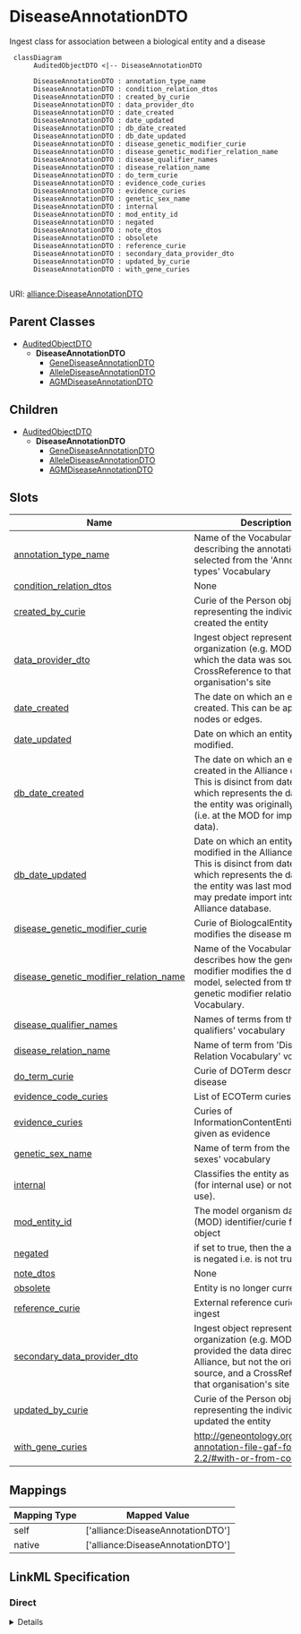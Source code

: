 # DiseaseAnnotationDTO

Ingest class for association between a biological entity and a disease


```mermaid
 classDiagram
      AuditedObjectDTO <|-- DiseaseAnnotationDTO
      
      DiseaseAnnotationDTO : annotation_type_name
      DiseaseAnnotationDTO : condition_relation_dtos
      DiseaseAnnotationDTO : created_by_curie
      DiseaseAnnotationDTO : data_provider_dto
      DiseaseAnnotationDTO : date_created
      DiseaseAnnotationDTO : date_updated
      DiseaseAnnotationDTO : db_date_created
      DiseaseAnnotationDTO : db_date_updated
      DiseaseAnnotationDTO : disease_genetic_modifier_curie
      DiseaseAnnotationDTO : disease_genetic_modifier_relation_name
      DiseaseAnnotationDTO : disease_qualifier_names
      DiseaseAnnotationDTO : disease_relation_name
      DiseaseAnnotationDTO : do_term_curie
      DiseaseAnnotationDTO : evidence_code_curies
      DiseaseAnnotationDTO : evidence_curies
      DiseaseAnnotationDTO : genetic_sex_name
      DiseaseAnnotationDTO : internal
      DiseaseAnnotationDTO : mod_entity_id
      DiseaseAnnotationDTO : negated
      DiseaseAnnotationDTO : note_dtos
      DiseaseAnnotationDTO : obsolete
      DiseaseAnnotationDTO : reference_curie
      DiseaseAnnotationDTO : secondary_data_provider_dto
      DiseaseAnnotationDTO : updated_by_curie
      DiseaseAnnotationDTO : with_gene_curies
      

```



URI: [alliance:DiseaseAnnotationDTO](http://alliancegenome.org/DiseaseAnnotationDTO)


## Parent Classes

* [AuditedObjectDTO](AuditedObjectDTO.md)
    * **DiseaseAnnotationDTO**
        * [GeneDiseaseAnnotationDTO](GeneDiseaseAnnotationDTO.md)
        * [AlleleDiseaseAnnotationDTO](AlleleDiseaseAnnotationDTO.md)
        * [AGMDiseaseAnnotationDTO](AGMDiseaseAnnotationDTO.md)





## Children

* [AuditedObjectDTO](AuditedObjectDTO.md)
    * **DiseaseAnnotationDTO**
        * [GeneDiseaseAnnotationDTO](GeneDiseaseAnnotationDTO.md)
        * [AlleleDiseaseAnnotationDTO](AlleleDiseaseAnnotationDTO.md)
        * [AGMDiseaseAnnotationDTO](AGMDiseaseAnnotationDTO.md)



## Slots

| Name | Description  |
| ---  | ---  |
| [annotation_type_name](annotation_type_name.md) | Name of the VocabularyTerm describing the annotation type selected from the 'Annotation types' Vocabulary |
| [condition_relation_dtos](condition_relation_dtos.md) | None |
| [created_by_curie](created_by_curie.md) | Curie of the Person object representing the individual that created the entity |
| [data_provider_dto](data_provider_dto.md) | Ingest object representing the organization (e.g. MOD) from which the data was sourced and a CrossReference to that organisation's site |
| [date_created](date_created.md) | The date on which an entity was created. This can be applied to nodes or edges. |
| [date_updated](date_updated.md) | Date on which an entity was last modified. |
| [db_date_created](db_date_created.md) | The date on which an entity was created in the Alliance database.  This is disinct from date_created, which represents the date when the entity was originally created (i.e. at the MOD for imported data). |
| [db_date_updated](db_date_updated.md) | Date on which an entity was last modified in the Alliance database.  This is disinct from date_updated, which represents the date when the entity was last modified and may predate import into the Alliance database. |
| [disease_genetic_modifier_curie](disease_genetic_modifier_curie.md) | Curie of BiologcalEntity that modifies the disease model |
| [disease_genetic_modifier_relation_name](disease_genetic_modifier_relation_name.md) | Name of the VocabularyTerm that describes how the genetic modifier modifies the disease model, selected from the 'Disease genetic modifier relations' Vocabulary. |
| [disease_qualifier_names](disease_qualifier_names.md) | Names of terms from the 'Disease qualifiers' vocabulary |
| [disease_relation_name](disease_relation_name.md) | Name of term from 'Disease Relation Vocabulary' vocabulary |
| [do_term_curie](do_term_curie.md) | Curie of DOTerm describing the disease |
| [evidence_code_curies](evidence_code_curies.md) | List of ECOTerm curies |
| [evidence_curies](evidence_curies.md) | Curies of InformationContentEntity objects given as evidence |
| [genetic_sex_name](genetic_sex_name.md) | Name of term from the 'Genetic sexes' vocabulary |
| [internal](internal.md) | Classifies the entity as private (for internal use) or not (for public use). |
| [mod_entity_id](mod_entity_id.md) | The model organism database (MOD) identifier/curie for the object |
| [negated](negated.md) | if set to true, then the association is negated i.e. is not true |
| [note_dtos](note_dtos.md) | None |
| [obsolete](obsolete.md) | Entity is no longer current. |
| [reference_curie](reference_curie.md) | External reference curie used for ingest |
| [secondary_data_provider_dto](secondary_data_provider_dto.md) | Ingest object representing organization (e.g. MOD) that provided the data directly to the Alliance, but not the original source, and a CrossReference to that organisation's site |
| [updated_by_curie](updated_by_curie.md) | Curie of the Person object representing the individual that updated the entity |
| [with_gene_curies](with_gene_curies.md) | http://geneontology.org/docs/go-annotation-file-gaf-format-2.2/#with-or-from-column-8 |


## Mappings

| Mapping Type | Mapped Value |
| ---  | ---  |
| self | ['alliance:DiseaseAnnotationDTO'] |
| native | ['alliance:DiseaseAnnotationDTO'] |




## LinkML Specification

<!-- TODO: investigate https://stackoverflow.com/questions/37606292/how-to-create-tabbed-code-blocks-in-mkdocs-or-sphinx -->

### Direct

<details>
```yaml
name: DiseaseAnnotationDTO
description: Ingest class for association between a biological entity and a disease
from_schema: https://github.com/alliance-genome/agr_persistent_schema/phenotypeAndDiseaseAnnotation.yaml
is_a: AuditedObjectDTO
abstract: true
slots:
- disease_relation_name
- do_term_curie
- mod_entity_id
- negated
- evidence_curies
- evidence_code_curies
- reference_curie
- annotation_type_name
- with_gene_curies
- disease_qualifier_names
- condition_relation_dtos
- genetic_sex_name
- note_dtos
- data_provider_dto
- secondary_data_provider_dto
- disease_genetic_modifier_curie
- disease_genetic_modifier_relation_name
slot_usage:
  data_provider_dto:
    name: data_provider_dto
    domain_of:
    - DiseaseAnnotationDTO
    - AffectedGenomicModelDTO
    required: true

```
</details>

### Induced

<details>
```yaml
name: DiseaseAnnotationDTO
description: Ingest class for association between a biological entity and a disease
from_schema: https://github.com/alliance-genome/agr_persistent_schema/phenotypeAndDiseaseAnnotation.yaml
is_a: AuditedObjectDTO
abstract: true
slot_usage:
  data_provider_dto:
    name: data_provider_dto
    domain_of:
    - DiseaseAnnotationDTO
    - AffectedGenomicModelDTO
    required: true
attributes:
  disease_relation_name:
    name: disease_relation_name
    description: Name of term from 'Disease Relation Vocabulary' vocabulary
    from_schema: https://github.com/alliance-genome/agr_persistent_schema/phenotypeAndDiseaseAnnotation.yaml
    domain: DiseaseAnnotationDTO
    alias: disease_relation_name
    owner: DiseaseAnnotationDTO
    domain_of:
    - DiseaseAnnotationDTO
    range: string
    required: true
  do_term_curie:
    name: do_term_curie
    description: Curie of DOTerm describing the disease
    from_schema: https://github.com/alliance-genome/agr_persistent_schema/phenotypeAndDiseaseAnnotation.yaml
    domain: DiseaseAnnotationDTO
    alias: do_term_curie
    owner: DiseaseAnnotationDTO
    domain_of:
    - DiseaseAnnotationDTO
    range: string
    required: true
  mod_entity_id:
    name: mod_entity_id
    description: The model organism database (MOD) identifier/curie for the object
    from_schema: https://github.com/alliance-genome/agr_curation_schema/core.yaml
    alias: mod_entity_id
    owner: DiseaseAnnotationDTO
    domain_of:
    - DiseaseAnnotation
    - DiseaseAnnotationDTO
    - Person
    range: string
  negated:
    name: negated
    description: if set to true, then the association is negated i.e. is not true
    from_schema: https://github.com/alliance-genome/agr_curation_schema/core.yaml
    alias: negated
    owner: DiseaseAnnotationDTO
    domain_of:
    - DiseaseAnnotation
    - DiseaseAnnotationDTO
    - ExpressionAnnotation
    range: boolean
  evidence_curies:
    name: evidence_curies
    description: Curies of InformationContentEntity objects given as evidence
    from_schema: https://github.com/alliance-genome/agr_curation_schema/src/schema/reference
    multivalued: true
    alias: evidence_curies
    owner: DiseaseAnnotationDTO
    domain_of:
    - DiseaseAnnotationDTO
    - AlleleCellLineAssociationDTO
    - AlleleGenerationMethodAssociationDTO
    - AlleleGenomicEntityAssociationDTO
    - AlleleImageAssociationDTO
    - AlleleOriginAssociationDTO
    - NoteDTO
    - SlotAnnotationDTO
    - GenomicLocationAssociationDTO
    range: string
  evidence_code_curies:
    name: evidence_code_curies
    description: List of ECOTerm curies
    from_schema: https://github.com/alliance-genome/agr_curation_schema/ontologyTerm.yaml
    multivalued: true
    alias: evidence_code_curies
    owner: DiseaseAnnotationDTO
    domain_of:
    - DiseaseAnnotationDTO
    range: string
  reference_curie:
    name: reference_curie
    description: External reference curie used for ingest
    from_schema: https://github.com/alliance-genome/agr_curation_schema/src/schema/reference
    alias: reference_curie
    owner: DiseaseAnnotationDTO
    domain_of:
    - DiseaseAnnotationDTO
    - ConditionRelationDTO
    range: string
  annotation_type_name:
    name: annotation_type_name
    description: Name of the VocabularyTerm describing the annotation type selected
      from the 'Annotation types' Vocabulary
    from_schema: https://github.com/alliance-genome/agr_persistent_schema/phenotypeAndDiseaseAnnotation.yaml
    domain: DiseaseAnnotationDTO
    alias: annotation_type_name
    owner: DiseaseAnnotationDTO
    domain_of:
    - DiseaseAnnotationDTO
    range: string
  with_gene_curies:
    name: with_gene_curies
    description: http://geneontology.org/docs/go-annotation-file-gaf-format-2.2/#with-or-from-column-8
    from_schema: https://github.com/alliance-genome/agr_persistent_schema/phenotypeAndDiseaseAnnotation.yaml
    multivalued: true
    alias: with_gene_curies
    owner: DiseaseAnnotationDTO
    domain_of:
    - DiseaseAnnotationDTO
    range: string
  disease_qualifier_names:
    name: disease_qualifier_names
    description: Names of terms from the 'Disease qualifiers' vocabulary
    from_schema: https://github.com/alliance-genome/agr_persistent_schema/phenotypeAndDiseaseAnnotation.yaml
    domain: DiseaseAnnotationDTO
    multivalued: true
    alias: disease_qualifier_names
    owner: DiseaseAnnotationDTO
    domain_of:
    - DiseaseAnnotationDTO
    range: string
  condition_relation_dtos:
    name: condition_relation_dtos
    from_schema: https://github.com/alliance-genome/agr_persistent_schema/phenotypeAndDiseaseAnnotation.yaml
    multivalued: true
    alias: condition_relation_dtos
    owner: DiseaseAnnotationDTO
    domain_of:
    - DiseaseAnnotationDTO
    range: ConditionRelationDTO
    inlined: true
    inlined_as_list: true
  genetic_sex_name:
    name: genetic_sex_name
    description: Name of term from the 'Genetic sexes' vocabulary
    from_schema: https://github.com/alliance-genome/agr_persistent_schema/phenotypeAndDiseaseAnnotation.yaml
    domain: DiseaseAnnotationDTO
    alias: genetic_sex_name
    owner: DiseaseAnnotationDTO
    domain_of:
    - DiseaseAnnotationDTO
    range: string
  note_dtos:
    name: note_dtos
    from_schema: https://github.com/alliance-genome/agr_curation_schema/core.yaml
    multivalued: true
    alias: note_dtos
    owner: DiseaseAnnotationDTO
    domain_of:
    - DiseaseAnnotationDTO
    range: NoteDTO
    inlined: true
    inlined_as_list: true
  data_provider_dto:
    name: data_provider_dto
    description: Ingest object representing the organization (e.g. MOD) from which
      the data was sourced and a CrossReference to that organisation's site
    from_schema: https://github.com/alliance-genome/agr_curation_schema/core.yaml
    multivalued: false
    alias: data_provider_dto
    owner: DiseaseAnnotationDTO
    domain_of:
    - DiseaseAnnotationDTO
    - AffectedGenomicModelDTO
    range: DataProviderDTO
    required: true
    inlined: true
  secondary_data_provider_dto:
    name: secondary_data_provider_dto
    description: Ingest object representing organization (e.g. MOD) that provided
      the data directly to the Alliance, but not the original source, and a CrossReference
      to that organisation's site
    from_schema: https://github.com/alliance-genome/agr_curation_schema/core.yaml
    multivalued: false
    alias: secondary_data_provider_dto
    owner: DiseaseAnnotationDTO
    domain_of:
    - DiseaseAnnotationDTO
    range: DataProviderDTO
    inlined: true
  disease_genetic_modifier_curie:
    name: disease_genetic_modifier_curie
    description: Curie of BiologcalEntity that modifies the disease model
    from_schema: https://github.com/alliance-genome/agr_persistent_schema/phenotypeAndDiseaseAnnotation.yaml
    domain: DiseaseAnnotationDTO
    alias: disease_genetic_modifier_curie
    owner: DiseaseAnnotationDTO
    domain_of:
    - DiseaseAnnotationDTO
    range: string
  disease_genetic_modifier_relation_name:
    name: disease_genetic_modifier_relation_name
    description: Name of the VocabularyTerm that describes how the genetic modifier
      modifies the disease model, selected from the 'Disease genetic modifier relations'
      Vocabulary.
    from_schema: https://github.com/alliance-genome/agr_persistent_schema/phenotypeAndDiseaseAnnotation.yaml
    domain: DiseaseAnnotationDTO
    alias: disease_genetic_modifier_relation_name
    owner: DiseaseAnnotationDTO
    domain_of:
    - DiseaseAnnotationDTO
    range: string
  created_by_curie:
    name: created_by_curie
    description: Curie of the Person object representing the individual that created
      the entity
    from_schema: https://github.com/alliance-genome/agr_curation_schema/core.yaml
    domain: AuditedObjectDTO
    alias: created_by_curie
    owner: DiseaseAnnotationDTO
    domain_of:
    - AuditedObjectDTO
    range: string
  date_created:
    name: date_created
    description: The date on which an entity was created. This can be applied to nodes
      or edges.
    from_schema: https://github.com/alliance-genome/agr_curation_schema/core.yaml
    aliases:
    - creation_date
    exact_mappings:
    - dct:createdOn
    - WIKIDATA_PROPERTY:P577
    alias: date_created
    owner: DiseaseAnnotationDTO
    domain_of:
    - AuditedObject
    - AuditedObjectDTO
    range: datetime
  updated_by_curie:
    name: updated_by_curie
    description: Curie of the Person object representing the individual that updated
      the entity
    from_schema: https://github.com/alliance-genome/agr_curation_schema/core.yaml
    domain: AuditedObjectDTO
    alias: updated_by_curie
    owner: DiseaseAnnotationDTO
    domain_of:
    - AuditedObjectDTO
    range: string
  date_updated:
    name: date_updated
    description: Date on which an entity was last modified.
    from_schema: https://github.com/alliance-genome/agr_curation_schema/core.yaml
    aliases:
    - date_last_modified
    alias: date_updated
    owner: DiseaseAnnotationDTO
    domain_of:
    - AuditedObject
    - AuditedObjectDTO
    range: datetime
  db_date_created:
    name: db_date_created
    description: The date on which an entity was created in the Alliance database.  This
      is disinct from date_created, which represents the date when the entity was
      originally created (i.e. at the MOD for imported data).
    from_schema: https://github.com/alliance-genome/agr_curation_schema/core.yaml
    alias: db_date_created
    owner: DiseaseAnnotationDTO
    domain_of:
    - AuditedObject
    - AuditedObjectDTO
    range: datetime
  db_date_updated:
    name: db_date_updated
    description: Date on which an entity was last modified in the Alliance database.  This
      is disinct from date_updated, which represents the date when the entity was
      last modified and may predate import into the Alliance database.
    from_schema: https://github.com/alliance-genome/agr_curation_schema/core.yaml
    alias: db_date_updated
    owner: DiseaseAnnotationDTO
    domain_of:
    - AuditedObject
    - AuditedObjectDTO
    range: datetime
  internal:
    name: internal
    description: Classifies the entity as private (for internal use) or not (for public
      use).
    notes:
    - Default value is true.
    from_schema: https://github.com/alliance-genome/agr_curation_schema/core.yaml
    alias: internal
    owner: DiseaseAnnotationDTO
    domain_of:
    - AuditedObject
    - AuditedObjectDTO
    range: boolean
    required: true
  obsolete:
    name: obsolete
    description: Entity is no longer current.
    notes:
    - Obsolete entities are preserved in the database for posterity but should not
      be publicly displayed.
    from_schema: https://github.com/alliance-genome/agr_curation_schema/core.yaml
    alias: obsolete
    owner: DiseaseAnnotationDTO
    domain_of:
    - AuditedObject
    - AuditedObjectDTO
    range: boolean

```
</details>